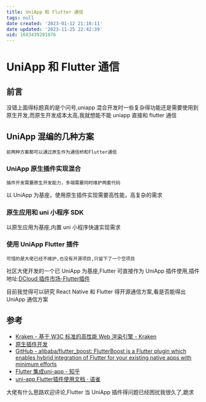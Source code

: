 ```yaml
---
title: UniApp 和 Flutter 通信
tags: null
date created: '2023-01-12 21:18:11'
date updated: '2023-11-25 22:42:39'
uid: 1683439291076
---
```


# UniApp 和 Flutter 通信

## 前言

没错上面得标题真的是个问号,uniapp 混合开发时一些复杂得功能还是需要使用到原生开发,而原生开发成本太高,我就想能不能 uniapp 直接和 flutter 通信

## UniApp 混编的几种方案

```ad-note
前两种方案都可以通过原生作为通信桥和Flutter通信
```

### UniApp 原生插件实现混合

    插件开发需要原生开发能力，多端需要同时维护两套代码

  以 UniApp 为基座，使用原生插件实现需要高性能，高复杂的需求

### 原生应用和 uni 小程序 SDK

 以原生应用为基座,内置 uni 小程序快速实现需求

### 使用 UniApp Flutter 插件

```ad-warning
可惜的是大佬已经不维护,也没有开源项目,只留下了一个空项目
```

社区大佬开发的一个已 UniApp 为基座,Flutter 可直接作为 UniApp 插件使用,插件地址:[DCloud 插件市场-Flutter插件](https://ext.dcloud.net.cn/search?q=flutter)

目前我觉得可以研究 React Native 和 Flutter 得开源通信方案,看是否能得出 UniApp 通信方案

## 参考

- [Kraken - 基于 W3C 标准的高性能 Web 渲染引擎 - Kraken](https://openkraken.com/)
- [原生插件开发](https://nativesupport.dcloud.net.cn/NativePlugin/README)
- [GitHub - alibaba/flutter_boost: FlutterBoost is a Flutter plugin which enables hybrid integration of Flutter for your existing native apps with minimum efforts](https://github.com/alibaba/flutter_boost)
- [Flutter 集成uni-app - 知乎](https://zhuanlan.zhihu.com/p/367764687)
- [uni-app Flutter插件使用文档 · 语雀](https://www.yuque.com/books/share/79a0282c-e800-408a-9d1f-226682cf77a1)

大佬有什么思路欢迎评论,Flutter 当 UniApp 插件得问题已经困扰我很久了,跪求
